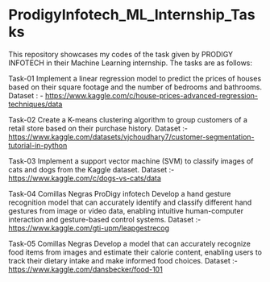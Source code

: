 # ProdigyInfotech_ML_Internship_Tasks

This repository showcases my codes of the task given by PRODIGY INFOTECH in their Machine Learning internship. The tasks are as follows:

Task-01 Implement a linear regression model to predict the prices of houses based on their square footage and the number of bedrooms and bathrooms. Dataset : - https://www.kaggle.com/c/house-prices-advanced-regression-techniques/data

Task-02 Create a K-means clustering algorithm to group customers of a retail store based on their purchase history. Dataset :- https://www.kaggle.com/datasets/vjchoudhary7/customer-segmentation-tutorial-in-python

Task-03 Implement a support vector machine (SVM) to classify images of cats and dogs from the Kaggle dataset. Dataset :- https://www.kaggle.com/c/dogs-vs-cats/data

Task-04 Comillas Negras ProDigy infotech Develop a hand gesture recognition model that can accurately identify and classify different hand gestures from image or video data, enabling intuitive human-computer interaction and gesture-based control systems. Dataset :- https://www.kaggle.com/gti-upm/leapgestrecog

Task-05 Comillas Negras Develop a model that can accurately recognize food items from images and estimate their calorie content, enabling users to track their dietary intake and make informed food choices. Dataset :- https://www.kaggle.com/dansbecker/food-101

